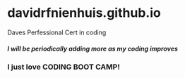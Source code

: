 # davidrfnienhuis.github.io
Daves Perfessional Cert in coding
<h5> I will be periodically adding more as my coding improves </h5>
<h3> I just love <strong>CODING BOOT CAMP!</strong> </h3>
